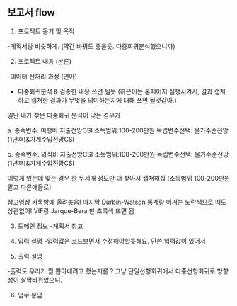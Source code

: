 ## 보고서 flow 

1. 프로젝트 동기 및 목적 

-계획서랑 비슷하게. (약간 바꿔도 좋을듯. 다중회귀분석했으니까) 


2. 프로젝트 내용 (본론) 

-데이터 전처리 과정 (연아) 

- 다중회귀분석 & 검증한 내용 쓰면 될듯 (하은이는 홈페이지 실행시켜서, 결과 캡쳐하고 캡쳐한 결과가 무엇을 의미하는지에 대해 쓰면 될것같아.) 

일단 내가 찾은 다중회귀 분석이 맞는 경우가 

a. 
종속변수: 여행비 지출전망CSI
소득범위:100-200만원
독립변수선택: 물가수준전망(1년후)&가계수입전망CSI

b.
종속변수: 외식비 지출전망CSI
소득범위:100-200만원
독립변수선택: 물가수준전망(1년후)&가계수입전망CSI

이렇게 있는데 맞는 경우 한 두세개 정도만 더 찾아서 캡쳐해줘 (소득범위 100-200만원 말고 다른애들로) 

참고영상 카톡방에 올려놓음! 마지막 Durbin-Watson 통계량 이거는 노란색으로 떠도 상관없어! VIF랑 Jarque-Bera 만 초록색 뜨면 됨 


3. 도메인 정보
-계획서 참고 

4. 입력 설명
-입력값은 코드보면서 수정해야할듯해요. 
안쓴 입력값이 있어서 

5. 출력 설명

-출력도 우리가 뭘 뽑아내려고 했는지를 ? 
그냥 단일선형회귀에서 다중선형회귀로 방향성이 살짝바뀌었으니. 

6. 업무 분담 

